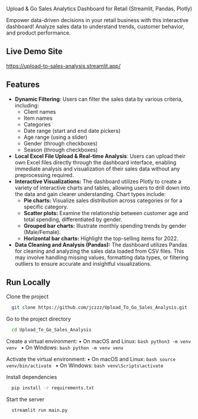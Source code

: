Upload & Go Sales Analytics Dashboard for Retail (Streamlit, Pandas, Plotly)

Empower data-driven decisions in your retail business with this interactive dashboard! Analyze sales data to understand trends, customer behavior, and product performance.

## Live Demo Site
https://upload-to-sales-analysis.streamlit.app/



## Features

- **Dynamic Filtering**: Users can filter the sales data by various criteria, including:
    * Client names 
    * Item names
    * Categories
    * Date range (start and end date pickers)
    * Age range (using a slider)
    * Gender (through checkboxes)
    * Season (through checkboxes)
- **Local Excel File Upload & Real-time Analysis**: Users can upload their own Excel files directly through the dashboard interface, enabling immediate analysis and visualization of their sales data without any preprocessing required.
- **Interactive Visualizations:** The dashboard utilizes Plotly to create a variety of interactive charts and tables, allowing users to drill down into the data and gain clearer understanding. Chart types include:
    * **Pie charts:** Visualize sales distribution across categories or for a specific category.
    * **Scatter plots:** Examine the relationship between customer age and total spending, differentiated by gender.
    * **Grouped bar charts:** Illustrate monthly spending trends by gender (Male/Female).
    * **Horizontal bar charts:** Highlight the top-selling items for 2022.
- **Data Cleaning and Analysis (Pandas):** The dashboard utilizes Pandas for cleaning and analyzing the sales data loaded from CSV files. This may involve handling missing values, formatting data types, or filtering outliers to ensure accurate and insightful visualizations.



## Run Locally

Clone the project

```bash
  git clone https://github.com/jczzz/Upload_To_Go_Sales_Analysis.git
```

Go to the project directory

```bash
  cd Upload_To_Go_Sales_Analysis
```

Create a virtual environment:
  •	On macOS and Linux:
    ```bash
      python3 -m venv venv
    ```
  •	On Windows:
    ```bash
      python -m venv venv
    ```

Activate the virtual environment:
  •	On macOS and Linux:
    ```bash
      source venv/bin/activate
    ```
  •	On Windows:
    ```bash
      venv\Scripts\activate
    ```

Install dependencies

```bash
  pip install -r requirements.txt
```

Start the server

```bash
  streamlit run main.py
```


